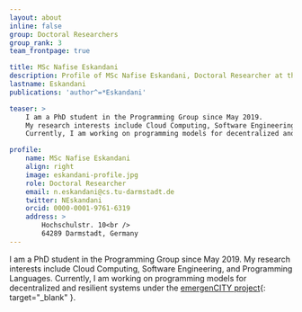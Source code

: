 ```yaml
---
layout: about
inline: false
group: Doctoral Researchers
group_rank: 3
team_frontpage: true

title: MSc Nafise Eskandani
description: Profile of MSc Nafise Eskandani, Doctoral Researcher at the Programming Group.
lastname: Eskandani
publications: 'author^=*Eskandani'

teaser: >
    I am a PhD student in the Programming Group since May 2019.
    My research interests include Cloud Computing, Software Engineering, and Programming Languages.
    Currently, I am working on programming models for decentralized and resilient systems under the emergenCITY project.

profile:
    name: MSc Nafise Eskandani
    align: right
    image: eskandani-profile.jpg
    role: Doctoral Researcher
    email: n.eskandani@cs.tu-darmstadt.de
    twitter: NEskandani
    orcid: 0000-0001-9761-6319
    address: >
        Hochschulstr. 10<br />
        64289 Darmstadt, Germany
---
```


I am a PhD student in the Programming Group since May 2019.
My research interests include Cloud Computing, Software Engineering, and Programming Languages.
Currently, I am working on programming models for decentralized and resilient systems under the [emergenCITY project](https://www.emergencity.de/){: target="_blank" }.
